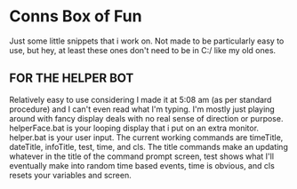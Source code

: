 # Conns Box of Fun
Just some little snippets that i work on. Not made to be particularly easy to use, but hey, at least these ones don't need to be in C:/ like my old ones.
## FOR THE HELPER BOT
Relatively easy to use considering I made it at 5:08 am (as per standard procedure) and I can't even read what I'm typing. I'm mostly just playing around with fancy display deals with no real sense of direction or purpose. helperFace.bat is your looping display that i put on an extra monitor. helper.bat is your user input. The current working commands are timeTitle, dateTitle, infoTitle, test, time, and cls. The title commands make an updating whatever in the title of the command prompt screen, test shows what I'll eventually make into random time based events, time is obvious, and cls resets your variables and screen.
